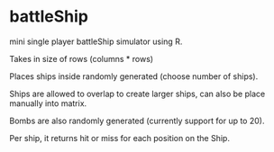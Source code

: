# battleShip
mini single player battleShip simulator using R. 

Takes in size of rows (columns * rows)

Places ships inside randomly generated (choose number of ships).

Ships are allowed to overlap to create larger ships, can also be place manually into matrix.

Bombs are also randomly generated (currently support for up to 20).

Per ship, it returns hit or miss for each position on the Ship.
